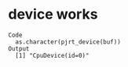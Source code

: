 # device works

    Code
      as.character(pjrt_device(buf))
    Output
      [1] "CpuDevice(id=0)"

